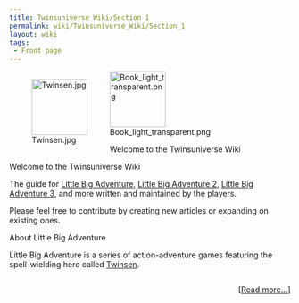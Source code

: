 ```yaml
---
title: Twinsuniverse Wiki/Section 1
permalink: wiki/Twinsuniverse_Wiki/Section_1
layout: wiki
tags:
 - Front page
---
```


<div class="fpbox plain desktopright mobilecenter">
<div class="nomobile" style="float:left;">

<figure>
<img src="Twinsen.jpg" title="Twinsen.jpg" width="100" />
<figcaption>Twinsen.jpg</figcaption>
</figure>

</div>
<div class="mobileonly">

<figure>
<img src="Book_light_transparent.png" title="Book_light_transparent.png"
width="100" />
<figcaption>Book_light_transparent.png</figcaption>
</figure>

</div>
<div class="mainheading nomobile">

Welcome to the Twinsuniverse Wiki

</div>
<div class="heading mobileonly">

Welcome to the Twinsuniverse Wiki

</div>
<div>

The guide for [Little Big Adventure](../Little_Big_Adventure "wikilink"),
[Little Big Adventure 2](../Little_Big_Adventure_2 "wikilink"), [Little Big
Adventure 3](../Little_Big_Adventure_3 "wikilink"), and more written and
maintained by the players.

</div>
<div>

Please feel free to contribute by creating new articles or expanding on
existing ones.

</div>
</div>
<div class="fpbox mobilecollapsible">
<div class="heading desktopcenter mobileleft">

About Little Big Adventure

</div>
<div class="body">

Little Big Adventure is a series of action-adventure games featuring the
spell-wielding hero called [Twinsen](../Twinsen "wikilink").

<div style="float: right;">

\[[Read more...](../Little_Big_Adventure "wikilink")\]

</div>
</div>
</div>

<noinclude>

</noinclude>
